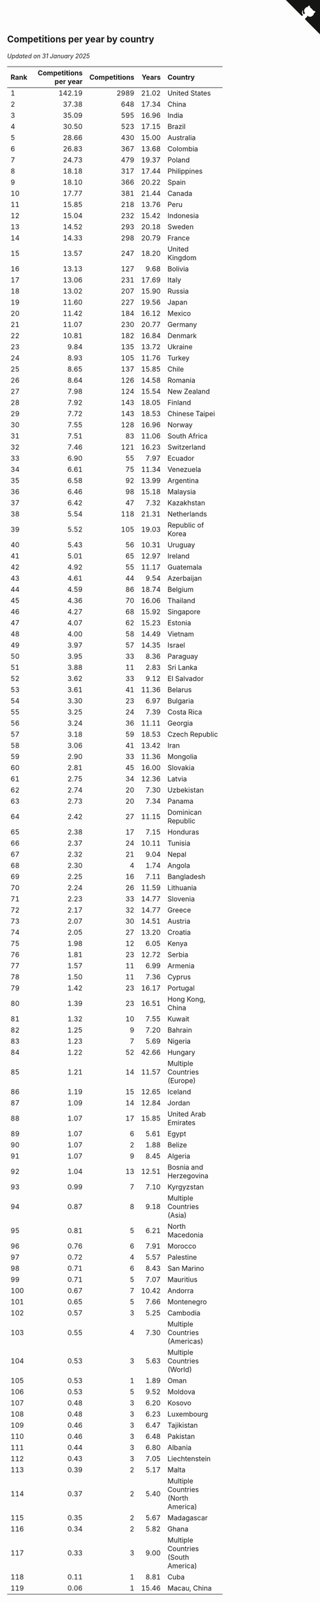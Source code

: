 ## Competitions per year by country

*Updated on 31 January 2025*

| Rank | Competitions per year | Competitions | Years | Country |
| :--- | ---: | ---: | ---: | :--- |
| 1 | 142.19 | 2989 | 21.02 | United States |
| 2 | 37.38 | 648 | 17.34 | China |
| 3 | 35.09 | 595 | 16.96 | India |
| 4 | 30.50 | 523 | 17.15 | Brazil |
| 5 | 28.66 | 430 | 15.00 | Australia |
| 6 | 26.83 | 367 | 13.68 | Colombia |
| 7 | 24.73 | 479 | 19.37 | Poland |
| 8 | 18.18 | 317 | 17.44 | Philippines |
| 9 | 18.10 | 366 | 20.22 | Spain |
| 10 | 17.77 | 381 | 21.44 | Canada |
| 11 | 15.85 | 218 | 13.76 | Peru |
| 12 | 15.04 | 232 | 15.42 | Indonesia |
| 13 | 14.52 | 293 | 20.18 | Sweden |
| 14 | 14.33 | 298 | 20.79 | France |
| 15 | 13.57 | 247 | 18.20 | United Kingdom |
| 16 | 13.13 | 127 | 9.68 | Bolivia |
| 17 | 13.06 | 231 | 17.69 | Italy |
| 18 | 13.02 | 207 | 15.90 | Russia |
| 19 | 11.60 | 227 | 19.56 | Japan |
| 20 | 11.42 | 184 | 16.12 | Mexico |
| 21 | 11.07 | 230 | 20.77 | Germany |
| 22 | 10.81 | 182 | 16.84 | Denmark |
| 23 | 9.84 | 135 | 13.72 | Ukraine |
| 24 | 8.93 | 105 | 11.76 | Turkey |
| 25 | 8.65 | 137 | 15.85 | Chile |
| 26 | 8.64 | 126 | 14.58 | Romania |
| 27 | 7.98 | 124 | 15.54 | New Zealand |
| 28 | 7.92 | 143 | 18.05 | Finland |
| 29 | 7.72 | 143 | 18.53 | Chinese Taipei |
| 30 | 7.55 | 128 | 16.96 | Norway |
| 31 | 7.51 | 83 | 11.06 | South Africa |
| 32 | 7.46 | 121 | 16.23 | Switzerland |
| 33 | 6.90 | 55 | 7.97 | Ecuador |
| 34 | 6.61 | 75 | 11.34 | Venezuela |
| 35 | 6.58 | 92 | 13.99 | Argentina |
| 36 | 6.46 | 98 | 15.18 | Malaysia |
| 37 | 6.42 | 47 | 7.32 | Kazakhstan |
| 38 | 5.54 | 118 | 21.31 | Netherlands |
| 39 | 5.52 | 105 | 19.03 | Republic of Korea |
| 40 | 5.43 | 56 | 10.31 | Uruguay |
| 41 | 5.01 | 65 | 12.97 | Ireland |
| 42 | 4.92 | 55 | 11.17 | Guatemala |
| 43 | 4.61 | 44 | 9.54 | Azerbaijan |
| 44 | 4.59 | 86 | 18.74 | Belgium |
| 45 | 4.36 | 70 | 16.06 | Thailand |
| 46 | 4.27 | 68 | 15.92 | Singapore |
| 47 | 4.07 | 62 | 15.23 | Estonia |
| 48 | 4.00 | 58 | 14.49 | Vietnam |
| 49 | 3.97 | 57 | 14.35 | Israel |
| 50 | 3.95 | 33 | 8.36 | Paraguay |
| 51 | 3.88 | 11 | 2.83 | Sri Lanka |
| 52 | 3.62 | 33 | 9.12 | El Salvador |
| 53 | 3.61 | 41 | 11.36 | Belarus |
| 54 | 3.30 | 23 | 6.97 | Bulgaria |
| 55 | 3.25 | 24 | 7.39 | Costa Rica |
| 56 | 3.24 | 36 | 11.11 | Georgia |
| 57 | 3.18 | 59 | 18.53 | Czech Republic |
| 58 | 3.06 | 41 | 13.42 | Iran |
| 59 | 2.90 | 33 | 11.36 | Mongolia |
| 60 | 2.81 | 45 | 16.00 | Slovakia |
| 61 | 2.75 | 34 | 12.36 | Latvia |
| 62 | 2.74 | 20 | 7.30 | Uzbekistan |
| 63 | 2.73 | 20 | 7.34 | Panama |
| 64 | 2.42 | 27 | 11.15 | Dominican Republic |
| 65 | 2.38 | 17 | 7.15 | Honduras |
| 66 | 2.37 | 24 | 10.11 | Tunisia |
| 67 | 2.32 | 21 | 9.04 | Nepal |
| 68 | 2.30 | 4 | 1.74 | Angola |
| 69 | 2.25 | 16 | 7.11 | Bangladesh |
| 70 | 2.24 | 26 | 11.59 | Lithuania |
| 71 | 2.23 | 33 | 14.77 | Slovenia |
| 72 | 2.17 | 32 | 14.77 | Greece |
| 73 | 2.07 | 30 | 14.51 | Austria |
| 74 | 2.05 | 27 | 13.20 | Croatia |
| 75 | 1.98 | 12 | 6.05 | Kenya |
| 76 | 1.81 | 23 | 12.72 | Serbia |
| 77 | 1.57 | 11 | 6.99 | Armenia |
| 78 | 1.50 | 11 | 7.36 | Cyprus |
| 79 | 1.42 | 23 | 16.17 | Portugal |
| 80 | 1.39 | 23 | 16.51 | Hong Kong, China |
| 81 | 1.32 | 10 | 7.55 | Kuwait |
| 82 | 1.25 | 9 | 7.20 | Bahrain |
| 83 | 1.23 | 7 | 5.69 | Nigeria |
| 84 | 1.22 | 52 | 42.66 | Hungary |
| 85 | 1.21 | 14 | 11.57 | Multiple Countries (Europe) |
| 86 | 1.19 | 15 | 12.65 | Iceland |
| 87 | 1.09 | 14 | 12.84 | Jordan |
| 88 | 1.07 | 17 | 15.85 | United Arab Emirates |
| 89 | 1.07 | 6 | 5.61 | Egypt |
| 90 | 1.07 | 2 | 1.88 | Belize |
| 91 | 1.07 | 9 | 8.45 | Algeria |
| 92 | 1.04 | 13 | 12.51 | Bosnia and Herzegovina |
| 93 | 0.99 | 7 | 7.10 | Kyrgyzstan |
| 94 | 0.87 | 8 | 9.18 | Multiple Countries (Asia) |
| 95 | 0.81 | 5 | 6.21 | North Macedonia |
| 96 | 0.76 | 6 | 7.91 | Morocco |
| 97 | 0.72 | 4 | 5.57 | Palestine |
| 98 | 0.71 | 6 | 8.43 | San Marino |
| 99 | 0.71 | 5 | 7.07 | Mauritius |
| 100 | 0.67 | 7 | 10.42 | Andorra |
| 101 | 0.65 | 5 | 7.66 | Montenegro |
| 102 | 0.57 | 3 | 5.25 | Cambodia |
| 103 | 0.55 | 4 | 7.30 | Multiple Countries (Americas) |
| 104 | 0.53 | 3 | 5.63 | Multiple Countries (World) |
| 105 | 0.53 | 1 | 1.89 | Oman |
| 106 | 0.53 | 5 | 9.52 | Moldova |
| 107 | 0.48 | 3 | 6.20 | Kosovo |
| 108 | 0.48 | 3 | 6.23 | Luxembourg |
| 109 | 0.46 | 3 | 6.47 | Tajikistan |
| 110 | 0.46 | 3 | 6.48 | Pakistan |
| 111 | 0.44 | 3 | 6.80 | Albania |
| 112 | 0.43 | 3 | 7.05 | Liechtenstein |
| 113 | 0.39 | 2 | 5.17 | Malta |
| 114 | 0.37 | 2 | 5.40 | Multiple Countries (North America) |
| 115 | 0.35 | 2 | 5.67 | Madagascar |
| 116 | 0.34 | 2 | 5.82 | Ghana |
| 117 | 0.33 | 3 | 9.00 | Multiple Countries (South America) |
| 118 | 0.11 | 1 | 8.81 | Cuba |
| 119 | 0.06 | 1 | 15.46 | Macau, China |


<a href="https://github.com/JustinTimeCuber/wca_statistics" class="github-corner" aria-label="View source on Github"><svg width="80" height="80" viewBox="0 0 250 250" style="fill:#151513; color:#fff; position: absolute; top: 0; border: 0; right: 0;" aria-hidden="true"><path d="M0,0 L115,115 L130,115 L142,142 L250,250 L250,0 Z"></path><path d="M128.3,109.0 C113.8,99.7 119.0,89.6 119.0,89.6 C122.0,82.7 120.5,78.6 120.5,78.6 C119.2,72.0 123.4,76.3 123.4,76.3 C127.3,80.9 125.5,87.3 125.5,87.3 C122.9,97.6 130.6,101.9 134.4,103.2" fill="currentColor" style="transform-origin: 130px 106px;" class="octo-arm"></path><path d="M115.0,115.0 C114.9,115.1 118.7,116.5 119.8,115.4 L133.7,101.6 C136.9,99.2 139.9,98.4 142.2,98.6 C133.8,88.0 127.5,74.4 143.8,58.0 C148.5,53.4 154.0,51.2 159.7,51.0 C160.3,49.4 163.2,43.6 171.4,40.1 C171.4,40.1 176.1,42.5 178.8,56.2 C183.1,58.6 187.2,61.8 190.9,65.4 C194.5,69.0 197.7,73.2 200.1,77.6 C213.8,80.2 216.3,84.9 216.3,84.9 C212.7,93.1 206.9,96.0 205.4,96.6 C205.1,102.4 203.0,107.8 198.3,112.5 C181.9,128.9 168.3,122.5 157.7,114.1 C157.9,116.9 156.7,120.9 152.7,124.9 L141.0,136.5 C139.8,137.7 141.6,141.9 141.8,141.8 Z" fill="currentColor" class="octo-body"></path></svg></a><style>.github-corner:hover .octo-arm{animation:octocat-wave 560ms ease-in-out}@keyframes octocat-wave{0%,100%{transform:rotate(0)}20%,60%{transform:rotate(-25deg)}40%,80%{transform:rotate(10deg)}}@media (max-width:500px){.github-corner:hover .octo-arm{animation:none}.github-corner .octo-arm{animation:octocat-wave 560ms ease-in-out}}</style>
